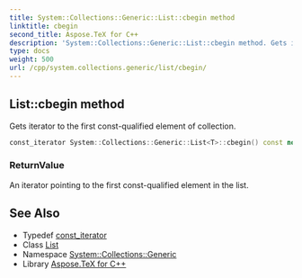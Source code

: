 ```yaml
---
title: System::Collections::Generic::List::cbegin method
linktitle: cbegin
second_title: Aspose.TeX for C++
description: 'System::Collections::Generic::List::cbegin method. Gets iterator to the first const-qualified element of collection in C++.'
type: docs
weight: 500
url: /cpp/system.collections.generic/list/cbegin/
---
```

## List::cbegin method


Gets iterator to the first const-qualified element of collection.

```cpp
const_iterator System::Collections::Generic::List<T>::cbegin() const noexcept
```


### ReturnValue

An iterator pointing to the first const-qualified element in the list.

## See Also

* Typedef [const_iterator](../const_iterator/)
* Class [List](../)
* Namespace [System::Collections::Generic](../../)
* Library [Aspose.TeX for C++](../../../)
